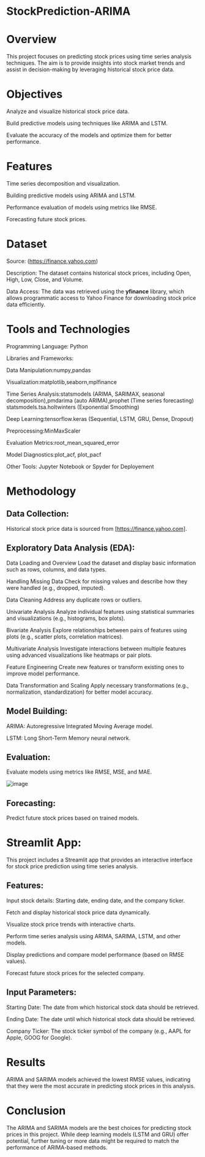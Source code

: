 # StockPrediction-ARIMA
**Overview**
=============
This project focuses on predicting stock prices using time series analysis techniques. The aim is to provide insights into stock market trends and assist in decision-making by leveraging historical stock price data.

**Objectives**
==============
Analyze and visualize historical stock price data.

Build predictive models using techniques like ARIMA and LSTM.

Evaluate the accuracy of the models and optimize them for better performance.

**Features**
============
Time series decomposition and visualization.

Building predictive models using ARIMA and LSTM.

Performance evaluation of models using metrics like RMSE.

Forecasting future stock prices.

**Dataset**
===========
Source: (https://finance.yahoo.com)

Description: The dataset contains historical stock prices, including Open, High, Low, Close, and Volume.

Data Access: The data was retrieved using the **yfinance** library, which allows programmatic access to Yahoo Finance for downloading stock price data efficiently.

**Tools and Technologies**
===========================
Programming Language: Python

Libraries and Frameworks:

Data Manipulation:numpy,pandas

Visualization:matplotlib,seaborn,mplfinance

Time Series Analysis:statsmodels (ARIMA, SARIMAX, seasonal decomposition),pmdarima (auto ARIMA),prophet (Time series forecasting)
statsmodels.tsa.holtwinters (Exponential Smoothing)

Deep Learning:tensorflow.keras (Sequential, LSTM, GRU, Dense, Dropout)

Preprocessing:MinMaxScaler

Evaluation Metrics:root_mean_squared_error

Model Diagnostics:plot_acf, plot_pacf

Other Tools: Jupyter Notebook or Spyder for Deployement

**Methodology**
===============
Data Collection:
-----------------
Historical stock price data is sourced from [https://finance.yahoo.com].

Exploratory Data Analysis (EDA):
--------------------------------
Data Loading and Overview
Load the dataset and display basic information such as rows, columns, and data types.

Handling Missing Data
Check for missing values and describe how they were handled (e.g., dropped, imputed).

Data Cleaning
Address any duplicate rows or outliers.

Univariate Analysis
Analyze individual features using statistical summaries and visualizations (e.g., histograms, box plots).

Bivariate Analysis
Explore relationships between pairs of features using plots (e.g., scatter plots, correlation matrices).

Multivariate Analysis
Investigate interactions between multiple features using advanced visualizations like heatmaps or pair plots.

Feature Engineering
Create new features or transform existing ones to improve model performance.

Data Transformation and Scaling
Apply necessary transformations (e.g., normalization, standardization) for better model accuracy.


Model Building:
---------------
ARIMA: Autoregressive Integrated Moving Average model.

LSTM: Long Short-Term Memory neural network.

Evaluation:
-----------
Evaluate models using metrics like RMSE, MSE, and MAE.

![image](https://github.com/user-attachments/assets/7b1738cd-3862-4a82-976a-5e4fb8dae1b3)


Forecasting:
-------------
Predict future stock prices based on trained models.

**Streamlit App**:
===================
This project includes a Streamlit app that provides an interactive interface for stock price prediction using time series analysis.

Features:
---------
Input stock details: Starting date, ending date, and the company ticker.

Fetch and display historical stock price data dynamically.

Visualize stock price trends with interactive charts.

Perform time series analysis using ARIMA, SARIMA, LSTM, and other models.

Display predictions and compare model performance (based on RMSE values).

Forecast future stock prices for the selected company.

Input Parameters:
-----------------
Starting Date: The date from which historical stock data should be retrieved.

Ending Date: The date until which historical stock data should be retrieved.

Company Ticker: The stock ticker symbol of the company (e.g., AAPL for Apple, GOOG for Google).

**Results**
============
ARIMA and SARIMA models achieved the lowest RMSE values, indicating that they were the most accurate in predicting stock prices in this analysis.

**Conclusion**
==============
The ARIMA and SARIMA models are the best choices for predicting stock prices in this project. While deep learning models (LSTM and GRU) offer potential, further tuning or more data might be required to match the performance of ARIMA-based methods.
